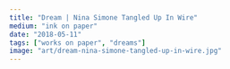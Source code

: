 ```yaml
---
title: "Dream | Nina Simone Tangled Up In Wire"
medium: "ink on paper"
date: "2018-05-11"
tags: ["works on paper", "dreams"]
image: "art/dream-nina-simone-tangled-up-in-wire.jpg"
---
```


